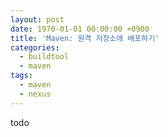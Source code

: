 ```yaml
---
layout: post
date: 1970-01-01 00:00:00 +0900
title: 'Maven: 원격 저장소에 배포하기'
categories:
  - buildtool
  - maven
tags:
  - maven
  - nexus
---
```


todo
